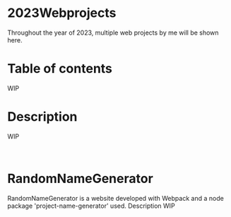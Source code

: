 # 2023Webprojects
Throughout the year of 2023, multiple web projects by me will be shown here.

# Table of contents
WIP
<br>

# Description
WIP

<br>

# RandomNameGenerator
RandomNameGenerator is a website developed with Webpack and a node package 'project-name-generator' used.
Description WIP
